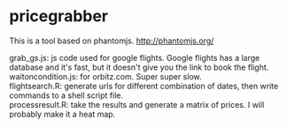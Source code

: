 # pricegrabber
This is a tool based on phantomjs. http://phantomjs.org/ 


grab_gs.js: js code used for google flights. Google flights has a large database and it's fast, but it doesn't give you the link to book the flight.  
waitoncondition.js: for orbitz.com. Super super slow.  
flightsearch.R: generate urls for different combination of dates, then write commands to a shell script file.  
processresult.R: take the results and generate a matrix of prices. I will probably make it a heat map. 
